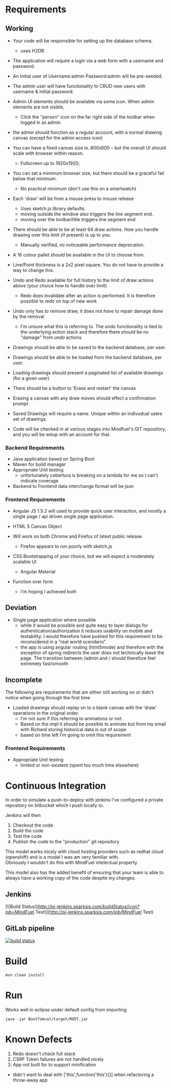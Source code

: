 # Requirements

## Working 

* Your code will be responsible for setting up the database schema.
  * uses H2DB

* The application will require a login via a web form with a username and password.
* An initial user of Username:admin Password:admin will be pre-seeded.
* The admin user will have functionality to CRUD new users with username & initial password.
* Admin UI elements should be available via some icon. When admin elements are not visible,
  * Click the "person" icon on the far right side of the toolbar when logged in as admin

* the admin should function as a regular account, with a normal drawing canvas (except for the admin access icon)

* You can have a fixed canvas size ie..800x600 – but the overall UI should scale with browser within reason.
  * Fullscreen up to 1920x1920;

* You can set a minimum browser size, but there should be a graceful fail below that minimum.
  * No practical minimum (don't use this on a smartwatch)

* Each 'draw' will be from a mouse press to mouse release
  * Uses sketch.js library defaults.  
  * moving outside the window also triggers the line segment end.
  * moving over the toolbar/title triggers line segment end

* There should be able to be at least 64 draw actions. How you handle drawing over this limit (if present) is up to you.
  * Manually verified, no noticeable performance deprecation.

* A 16 colour pallet should be available in the UI to choose from.
* Line/Point thickness is a 2x2 pixel square. You do not have to provide a way to change this.
* Undo and Redo available for full history to the limit of draw actions above (your choice how to handle over limit)
  * Redo does invalidate after an action is performed.  It is therefore possible to redo on top of new work
  
* Undo only has to remove draw, it does not _have_ to repair damage done by the removal
  * I'm unsure what this is referring to.  The undo functionality is tied to the underlying action stack and therefore there should be no "damage" from undo actions
  
* Drawings should be able to be saved to the backend database, per user.
* Drawings should be able to be loaded from the backend database, per user.
* Loading drawings should present a paginated list of available drawings (for a given user)
* There should be a button to 'Erase and restart' the canvas
* Erasing a canvas with any draw moves should effect a confirmation prompt
* Saved Drawings will require a name. Unique within an indivudual users set of drawings.
* Code will be checked in at various stages into Mindfuel's GIT repository, and you will be setup with an account for that.

### Backend Requirements

* Java application based on Spring Boot
* Maven for build manager
* Appropriate Unit testing
  * unfortunately cobertura is breaking on a lambda for me so I can't indicate coverage
* Backend to Frontend data interchange format will be json

### Frontend Requirements
* Angular JS 1.5.2 will used to provide quick user interaction, and mostly a single page / api
driven single page application.
* HTML 5 Canvas Object
* Will work on both Chrome and Firefox of latest public release
  * Firefox appears to run poorly with sketch.js
  
* CSS Bootstrapping of your choice, but we will expect a moderately scalable UI
  * Angular Material 
  
* Function over form
  * I'm hoping I achieved both

## Deviation

* Single page application where possible
  * while it would be possible and quite easy to layer dialogs for authentication/authorization it reduces usability on mobile and testability.  I would therefore have pushed for this requirement to be reconsidered in a "real world scendario". 
  * the app is using angular routing (html5mode) and therefore with the exception of spring redirects the user does not technically leave the page.  The transition between /admin and / should therefore feel extremely fast/smooth 

## Incomplete

The following are requirements that am either still working on or didn't notice when going through the first time

* Loaded drawings should replay on to a blank canvas with the 'draw' operations in the original order.
    * I'm not sure if this referring to animations or not.  
    * Based on the impl it should be possible to animate but from my email with Richard storing historical data is out of scope
    * based on time left I'm going to omit this requirement  

### Frontend Requirements

* Appropriate Unit testing
  * limited or non-existent (spent too much time elsewhere)


# Continuous Integration

In order to simulate a push-to-deploy with jenkins I've configured a private repository on bitbucket which I push locally to.

Jenkins will then

1. Checkout the code
1. Build the code
1. Test the code
1. Publish the code to the "production" git repository

This model works nicely with cloud hosting providers such as redhat cloud (openshift) and is a model I was am very familiar with.  
Obviously I wouldn't do this with MindFuel intelectual property.

This model also has the added benefit of ensuring that your team is able to always have a working copy of the code despite my changes.

## Jenkins

[![Build Status](http://pi-jenkins.sparksis.com/buildStatus/icon?job=MindFuel Test)](http://pi-jenkins.sparksis.com/job/MindFuel Test)
 
## GitLab pipeline

[![build status](https://git.mindfuel.ca/tests/colton/badges/master/build.svg)](https://git.mindfuel.ca/tests/colton/commits/master)

# Build
    mvn clean install 
    
# Run

Works well in eclipse under default config from importing
	
    java -jar BootTomcat/target/ROOT.jar

# Known Defects

1. Redo doesn't check full stack
1. CSRF Token failures are not handled nicely
1. App not built for to support minification
  * didn't want to deal with ['this',function('this'){}] when refactoring a throw-away app
